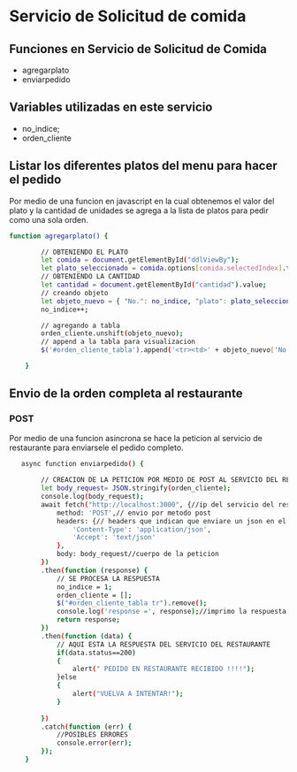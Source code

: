# Servicio de Solicitud de comida
    
## Funciones en Servicio de Solicitud de Comida

  - agregarplato
  - enviarpedido 

## Variables utilizadas en este servicio

 - no_indice;
 - orden_cliente

## Listar los diferentes platos del menu para hacer el pedido

Por medio de una funcion en javascript en la cual obtenemos el valor del plato y la cantidad de unidades se agrega a la lista de platos para pedir como una sola orden.
```sh
function agregarplato() {

        // OBTENIENDO EL PLATO
        let comida = document.getElementById("ddlViewBy");
        let plato_seleccionado = comida.options[comida.selectedIndex].text;
        // OBTENIENDO LA CANTIDAD
        let cantidad = document.getElementById("cantidad").value;
        // creando objeto
        let objeto_nuevo = { "No.": no_indice, "plato": plato_seleccionado, "cantidad": cantidad };
        no_indice++;

        // agregando a tabla
        orden_cliente.unshift(objeto_nuevo);
        // append a la tabla para visualizacion
        $('#orden_cliente_tabla').append('<tr><td>' + objeto_nuevo['No.'] + '</td><td>' + objeto_nuevo['plato'] + '</td><td>' + objeto_nuevo['cantidad'] + '</td></tr>');

    }
```
## Envio de la orden completa al restaurante
### POST
Por medio de una funcion asincrona se hace la peticion al servicio de restaurante para enviarsele el pedido completo.
```sh
   async function enviarpedido() {
        
        // CREACION DE LA PETICION POR MEDIO DE POST AL SERVICIO DEL RESTAURANTE
        let body_request= JSON.stringify(orden_cliente);
        console.log(body_request);
        await fetch("http://localhost:3000", {//ip del servicio del restaurante
            method: 'POST',// envio por metodo post
            headers: {// headers que indican que enviare un json en el body
                'Content-Type': 'application/json',
                'Accept': 'text/json'
            },
            body: body_request//cuerpo de la peticion
        })
        .then(function (response) {
            // SE PROCESA LA RESPUESTA
            no_indice = 1;
            orden_cliente = [];
            $("#orden_cliente_tabla tr").remove();
            console.log('response =', response);//imprimo la respuesta en consola
            return response;
        })
        .then(function (data) {
            // AQUI ESTA LA RESPUESTA DEL SERVICIO DEL RESTAURANTE
            if(data.status==200)
            {
                alert(" PEDIDO EN RESTAURANTE RECIBIDO !!!!");
            }else
            {
                alert("VUELVA A INTENTAR!");
            }
            
        })
        .catch(function (err) {
            //POSIBLES ERRORES
            console.error(err);
        });
    }
```
